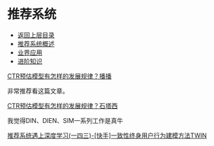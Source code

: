 # 推荐系统

* [返回上层目录](../README.md)
* [推荐系统概述](recommender-systems-introduction/recommender-systems-introduction.md)
* [业界应用](industry-application/industry-application.md)
* [进阶知识](advanced-knowledge/advanced-knowledge.md)





[CTR预估模型有怎样的发展规律？播播](https://www.zhihu.com/question/363531892/answer/3593542217)

非常推荐看这篇文章。

[CTR预估模型有怎样的发展规律？石塔西](https://www.zhihu.com/question/363531892/answer/1625873642)







我觉得DIN、DIEN、SIM一系列工作是真牛

[推荐系统遇上深度学习(一四三)-[快手]一致性终身用户行为建模方法TWIN](https://mp.weixin.qq.com/s/NXy38_ALOy6VAlvzJFFL-w)

